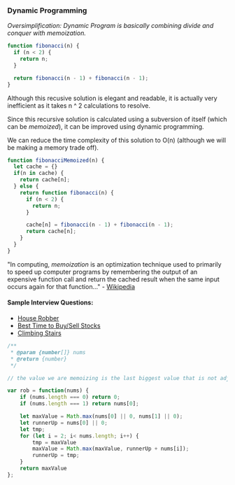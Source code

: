 ### Dynamic Programming
*Oversimplification: Dynamic Program is basically combining divide and conquer with memoization.*

```javascript
function fibonacci(n) {
  if (n < 2) {
    return n;
  }

  return fibonacci(n - 1) + fibonacci(n - 1);
}
```
Although this recusive solution is elegant and readable, it is actually very inefficient as it takes n ^ 2 calculations to resolve.

Since this recursive solution is calculated using a subversion of itself (which can be *memoized*), it can be improved using dynamic programming.

We can reduce the time complexity of this solution to O(n) (although we will be making a memory trade off).

```javascript
function fibonacciMemoized(n) {
  let cache = {}
  if(n in cache) {
    return cache[n];
  } else {
    return function fibonacci(n) {
      if (n < 2) {
        return n;
      }

      cache[n] = fibonacci(n - 1) + fibonacci(n - 1);
      return cache[n];
    }
  }
}
```
"In computing, _memoization_ is an optimization technique used to primarily to speed up computer programs by remembering the output of an expensive function call and return the cached result when the same input occurs again for that function..." - [Wikipedia](https://en.wikipedia.org/wiki/Memoization)

#### Sample Interview Questions:
* [House Robber](https://leetcode.com/problems/house-robber/)
* [Best Time to Buy/Sell Stocks](https://leetcode.com/problems/best-time-to-buy-and-sell-stock/)
* [Climbing Stairs](https://leetcode.com/problems/climbing-stairs/)

```javascript
/**
 * @param {number[]} nums
 * @return {number}
 */

// the value we are memoizing is the last biggest value that is not adjacent to current value

var rob = function(nums) {
    if (nums.length === 0) return 0;
    if (nums.length === 1) return nums[0];

    let maxValue = Math.max(nums[0] || 0, nums[1] || 0);
    let runnerUp = nums[0] || 0;
    let tmp;
    for (let i = 2; i< nums.length; i++) {
        tmp = maxValue
        maxValue = Math.max(maxValue, runnerUp + nums[i]);
        runnerUp = tmp;
    }
    return maxValue
};
```
